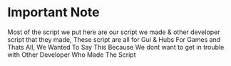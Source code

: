 # Important Note
Most of the script we put here are our script we made & other developer script that they made, These script are all for Gui & Hubs For Games 
and Thats All, We Wanted To Say This Because We dont want to get in trouble with Other Developer Who Made The Script

